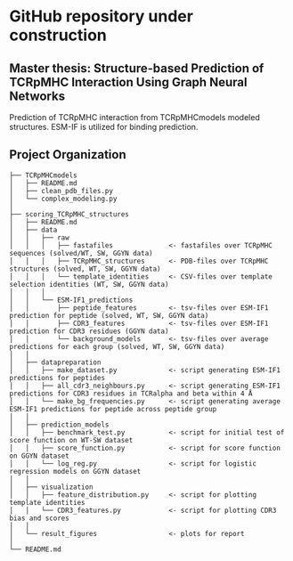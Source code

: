 # GitHub repository under construction

## Master thesis: Structure-based Prediction of TCRpMHC Interaction Using Graph Neural Networks
Prediction of TCRpMHC interaction from TCRpMHCmodels modeled structures. ESM-IF is utilized for binding prediction.




Project Organization
------------

    ├── TCRpMHCmodels
    │   ├── README.md
    │   ├── clean_pdb_files.py
    │   └── complex_modeling.py
    │
    ├── scoring_TCRpMHC_structures
    │   ├── README.md
    │   ├── data
    │   │   ├── raw
    │   │   │   ├── fastafiles              <- fastafiles over TCRpMHC sequences (solved/WT, SW, GGYN data)
    │   │   │   ├── TCRpMHC_structures      <- PDB-files over TCRpMHC structures (solved, WT, SW, GGYN data)
    │   │   │   └── template_identities     <- CSV-files over template selection identities (WT, SW, GGYN data)
    │   │   │
    │   │   └── ESM-IF1_predictions
    │   │       ├── peptide_features        <- tsv-files over ESM-IF1 prediction for peptide (solved, WT, SW, GGYN data)
    │   │       ├── CDR3_features           <- tsv-files over ESM-IF1 prediction for CDR3 residues (GGYN data)
    │   │       └── background_models       <- tsv-files over average predictions for each group (solved, WT, SW, GGYN data)
    │   │
    │   ├── datapreparation
    │   │   ├── make_dataset.py             <- script generating ESM-IF1 predictions for peptides 
    │   │   ├── all_cdr3_neighbours.py      <- script generating ESM-IF1 predictions for CDR3 residues in TCRalpha and beta within 4 Å
    │   │   └── make_bg_frequencies.py      <- script generating average ESM-IF1 predictions for peptide across peptide group 
    │   │
    │   ├── prediction_models
    │   │   ├── benchmark_test.py           <- script for initial test of score function on WT-SW dataset
    │   │   ├── score_function.py           <- script for score function on GGYN dataset
    │   │   └── log_reg.py                  <- script for logistic regression models on GGYN dataset
    │   │
    │   ├── visualization  
    │   │   ├── feature_distribution.py     <- script for plotting template identities
    │   │   └── CDR3_features.py            <- script for plotting CDR3 bias and scores
    │   │
    │   └── result_figures                  <- plots for report
    │
    └── README.md
    
